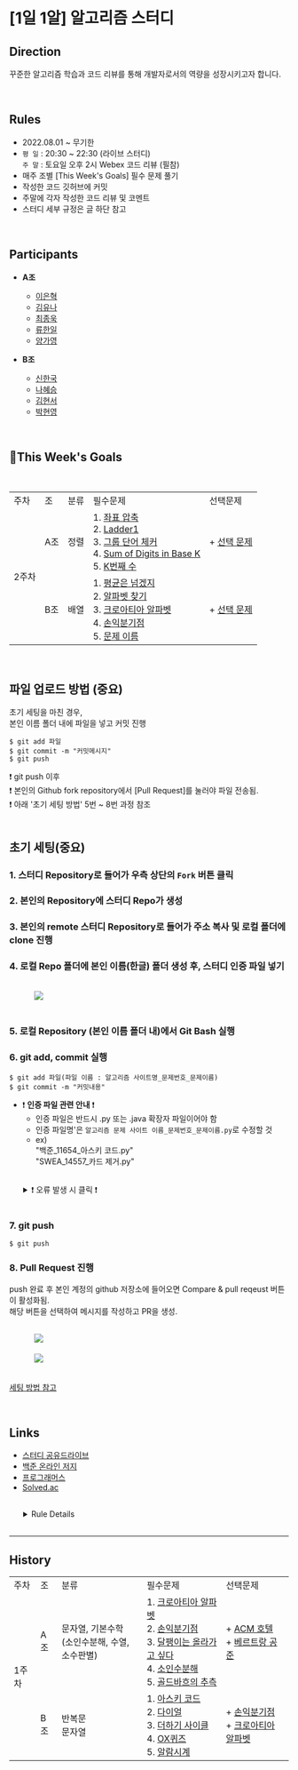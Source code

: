 # [1일 1알] 알고리즘 스터디
## Direction
꾸준한 알고리즘 학습과 코드 리뷰를 통해 개발자로서의 역량을 성장시키고자 합니다.

</br>

## Rules
- 2022.08.01 ~ 무기한
-  `평 일` : 20:30 ~ 22:30 (라이브 스터디)</br> 
    `주 말` : 토요일 오후 2시 Webex 코드 리뷰 (필참)
- 매주 조별 [This Week's Goals] 필수 문제 풀기
- 작성한 코드 깃허브에 커밋
- 주말에 각자 작성한 코드 리뷰 및 코멘트
- 스터디 세부 규정은 글 하단 참고

</br>

## Participants
- **A조**
    - [이은혁](https://github.com/itmakesmesoft)</br>
    - [김유나](https://github.com/yuna872)</br>
    - [최종욱]()</br>
    - [류한일](https://github.com/cooopang)</br>
    - [양가영]()</br>

- **B조**
    - [신한국](https://github.com/dlfnek)</br>
    - [나혜승](https://github.com/HyeseungNA)</br>
    - [김현서]()</br>
    - [박현영]()</br>
</br>


## :high_brightness:This Week's Goals 
</br>

<table>
    <tr>
        <td>주차</td>
        <td>조</td>
        <td>분류</td>
        <td>필수문제</td>
        <td>선택문제</td>
    <tr>
        <td rowspan='2'>2주차</td>
        <td>A조</td>
        <td>정렬 </td>
        <td>
        1. <a href="https://www.acmicpc.net/problem/18870">좌표 압축</a><br/>
        2. <a href="https://swexpertacademy.com/main/code/problem/problemDetail.do?contestProbId=AV14ABYKADACFAYh&categoryId=AV14ABYKADACFAYh&categoryType=CODE&problemTitle=1210&orderBy=FIRST_REG_DATETIME&selectCodeLang=ALL&select-1=&pageSize=10&pageIndex=1&&&&&&&&&">Ladder1</a><br/>
        3. <a href="https://www.acmicpc.net/problem/1316">그룹 단어 체커</a><br/>
        4. <a href="https://leetcode.com/problems/sum-of-digits-in-base-k/">Sum of Digits in Base K</a><br/> 
        5. <a href="https://school.programmers.co.kr/learn/courses/30/lessons/42748">K번째 수</a><br/>
        </td>
        <td>
        + <a href="#">선택 문제</a>
        </td>
    </tr>
    <tr>
        <td>B조</td>
        <td>배열</td>
        <td>
        1. <a href="https://www.acmicpc.net/problem/4344">평균은 넘겠지</a><br/>
        2. <a href="https://www.acmicpc.net/problem/10809">알파벳 찾기</a><br/>
        3. <a href="https://www.acmicpc.net/problem/2941">크로아티아 알파벳</a><br/>
        4. <a href="https://www.acmicpc.net/problem/1712">손익분기점</a><br/>
        5. <a href="#">문제 이름</a><br/>
        </td>
        <td>
        + <a href="#">선택 문제</a>
        </td>
    </tr>    
</table>

</br>


## 파일 업로드 방법 (중요)
초기 세팅을 마친 경우,</br>
본인 이름 폴더 내에 파일을 넣고 커밋 진행</br> 
```
$ git add 파일
$ git commit -m "커밋메시지"
$ git push 
```
❗ git push 이후</br>
❗ 본인의 Github fork repository에서 [Pull Request]를 눌러야 파일 전송됨.</br>
❗ 아래 '초기 세팅 방법' 5번 ~ 8번 과정 참조</br>
</br>



## 초기 세팅(중요)
### 1. 스터디 Repository로 들어가 우측 상단의 `Fork` 버튼 클릭

### 2. 본인의 Repository에 스터디 Repo가 생성

### 3. 본인의 remote 스터디 Repository로 들어가 주소 복사 및 로컬 폴더에 clone 진행

### 4. 로컬 Repo 폴더에 본인 이름(한글) 폴더 생성 후, 스터디 인증 파일 넣기
</br>
<img src="./etc/참고이미지.png" style="position: relative; margin-left: 45px; margin-bottom: 20px;">
</br>

### 5. 로컬 Repository (본인 이름 폴더 내)에서 Git Bash 실행</br>

### 6. git add, commit 실행
   
```
$ git add 파일(파일 이름 : 알고리즘 사이트명_문제번호_문제이름)
$ git commit -m "커밋내용"
```

- :heavy_exclamation_mark: __인증 파일 관련 안내__ ❗ 
    - 인증 파일은 반드시 .py 또는 .java 확장자 파일이어야 함
    - 인증 파일명'은 `알고리즘 문제 사이트 이름_문제번호_문제이름.py`로 수정할 것
    - ex) <div>"백준_11654_아스키 코드.py"</br>
    "SWEA_14557_카드 제거.py"</div>

</br>
<details style="margin-left : 25px !important;">
    <summary> ❗ 오류 발생 시 클릭 ❗ </summary>
    <div markdown="1">

- 깃허브 remote Repo와 local Repo의 저장된 데이터가 일치하지 않아서 생기는 문제</br>
일반적으로 remote Repo에 저장된 파일이 local Repo에는 존재하지 않는 경우 발생.</br>

    ```
    ! [rejected]          main -> main (fetch first)
    error: failed to push some refs to 'https://github.com/...
    ```

    따라서, git pull을 통해 로컬 저장소의 파일을 내려받아야 함.</br>
    본인이 업로드할 파일 삭제되지 않게 주의!</br>

    ```
    $ git pull
    ```

    </br>

- 브런치가 `main`이 아닌 경우, 다시 `main`으로 설정해주세요
    ```
    $ git checkout main
    ```
</details>
</br>

### 7. git push </br>

```
$ git push
```


### 8. Pull Request 진행</br>
push 완료 후 본인 계정의 github 저장소에 들어오면 Compare & pull reqeust 버튼이 활성화됨.</br>
해당 버튼을 선택하여 메시지를 작성하고 PR을 생성.

</br>
<img src="./etc/1.png" style="position: relative; margin-left: 45px; margin-bottom: 20px;">
</br>
<img src="./etc/2.png" style="position: relative; margin-left: 45px; margin-bottom: 20px;">
</br>


[세팅 방법 참고](https://wayhome25.github.io/git/2017/07/08/git-first-pull-request-story/)




</br>


## Links

- [스터디 공유드라이브](https://drive.google.com/drive/folders/1mL6Mk0UTp6gN1Bbn0btMbsI6qtlNgJW-)
- [백준 온라인 저지](https://www.acmicpc.net/step)
- [프로그래머스](https://school.programmers.co.kr/learn/challenges)
- [Solved.ac](https://solved.ac/problems/level)

</br>

<details style="margin-left : 25px !important;">
    <summary>Rule Details</summary>
    <div markdown="1">
        <table>
            <tr style="text-align: center !important; font-weight: bold !important;">
              <td>규정</td><td>내용</td>
            </tr>
            <tr>
                <td>라이브 스터디 무단 결석</br>(부득이한 사정으로 참석 불가능한 경우</br>당일 오후 6시 까지 미리 공지)</td><td>경고 1회</td>
            </tr>
            <tr>
                <td>코드리뷰 무단 결석</br>(부득이한 사정으로 참석 불가능한 경우</br>전일 오후 6시 까지 미리 공지)</td><td>경고 1회 및 벌칙 코드 작성</td>
            </tr>
            <tr>
                <td colspan= '2'> - 지각 2회 시 1회 경고</br> - 경고 3회 누적 시 퇴출</br> - 매월 1일 경고 리셋</td>
            </tr>
        </table>
    </div>
</details>
</br>

---

## History
<table>
    <tr>
        <td>주차</td>
        <td>조</td>
        <td>분류</td>
        <td>필수문제</td>
        <td>선택문제</td>
    <tr>
    <tr>
        <td rowspan='2'>1주차</td>
        <td>A조</td>
        <td>문자열, 기본수학</br> (소인수분해, 수열, 소수판별) </td>
        <td>
        1. <a href="https://www.acmicpc.net/problem/2941">크로아티아 알파벳</a><br/> 
        2. <a href="https://www.acmicpc.net/problem/1712">손익분기점</a><br/>
        3. <a href="https://www.acmicpc.net/problem/2869">달팽이는 올라가고 싶다</a><br/> 
        4. <a href="https://www.acmicpc.net/problem/11653">소인수분해</a><br/> 
        5. <a href="https://www.acmicpc.net/problem/9020">골드바흐의 추측</a>
        </td>
        <td>
        + <a href="https://www.acmicpc.net/problem/10250">ACM 호텔</a></br>
        + <a href="https://www.acmicpc.net/problem/4948">베르트랑 공준</a>
        </td>
    </tr>
    <tr>
        <td>B조</td>
        <td>반복문</br>문자열</td>
        <td>
        1. <a href="https://www.acmicpc.net/problem/11654">아스키 코드</a><br/> 
        2. <a href="https://www.acmicpc.net/problem/5622">다이얼</a><br/> 
        3. <a href="https://www.acmicpc.net/problem/1110">더하기 사이클</a></br>
        4. <a href="https://www.acmicpc.net/problem/8958">OX퀴즈</a></br>
        5. <a href="https://www.acmicpc.net/problem/2884">알람시계</a>
        </td>
        <td>
        + <a href="https://www.acmicpc.net/problem/1712">손익분기점</a></br>
        + <a href="https://www.acmicpc.net/problem/2941">크로아티아 알파벳</a>
        </td>
    </tr>
</table>
